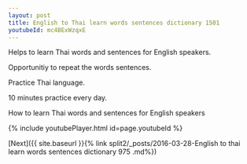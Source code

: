 ```yaml
---
layout: post
title: English to Thai learn words sentences dictionary 1501 
youtubeId: mc4BExWzqxE
---
```

 
 
Helps to learn Thai words and sentences for English speakers.

Opportunitiy to repeat the words sentences. 

Practice Thai language. 
 
10 minutes practice every day. 
 
How to learn Thai words and sentences for English speakers 
 
{% include youtubePlayer.html id=page.youtubeId %}
 
 
[Next]({{ site.baseurl }}{% link  split2/_posts/2016-03-28-English to thai learn words sentences dictionary 975 .md%})
 
